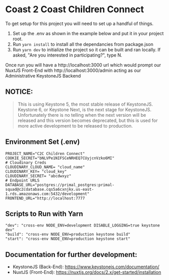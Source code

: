 # Coast 2 Coast Children Connect

To get setup for this project you will need to set up a handful of things.

1. Set up the .env as shown in the example below and put it in your project root.
2. Run `yarn install` to install all the dependancies from package.json
3. Run `yarn dev` to initialize the project so it can be built and ran locally. If asked, "Are you interested in participating?", type N.

Once run you will have a http://localhost:3000 url which would prompt our NuxtJS Front-End with http://localhost:3000/admin acting as our Administrative KeystoneJS Backend

## NOTICE:

> This is using Keystone 5, the most stable release of KeystoneJS. Keystone 6, or Keystone Next, is the next stage for KeystoneJS. Unfortunately there is no telling when the next version will be released and this version becomes deprecated, but this is used for more active development to be released to production.

## Environment Set (.env)

```
PROJECT_NAME="C2C Children Connect"
COOKIE_SECRET="bNLVPe1NIFSCeNRHEQ7CUyjcnVzko6MI"
# Cloudinary Creds
CLOUDINARY_CLOUD_NAME= "cloud_name"
CLOUDINARY_KEY= "cloud_key"
CLOUDINARY_SECRET= "abcdwxyz"
# Endpoint URLS
DATABASE_URL="postgres://primal_postgres:primal-squad@c2cdatabase.cqs5a6cxnjkx.us-east-1.rds.amazonaws.com:5432/development"
FRONTEND_URL="http://localhost:7777
```

## Scripts to Run with Yarn

```
"dev": "cross-env NODE_ENV=development DISABLE_LOGGING=true keystone dev"
"build": "cross-env NODE_ENV=production keystone build"
"start": "cross-env NODE_ENV=production keystone start"
```

## Documentation for further development:

- KeystoneJS (Back-End): https://www.keystonejs.com/documentation/
- NuxtJS (Front-End): https://nuxtjs.org/docs/2.x/get-started/installation
